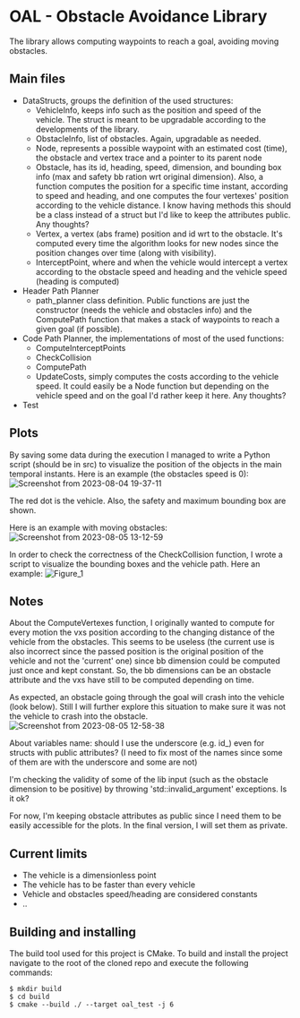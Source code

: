 # OAL - Obstacle Avoidance Library
The library allows computing waypoints to reach a goal, avoiding moving obstacles.  


## Main files
- DataStructs, groups the definition of the used structures:
    - VehicleInfo, keeps info such as the position and speed of the vehicle. The struct is meant to be upgradable according to the developments of the library.
    - ObstacleInfo, list of obstacles. Again, upgradable as needed.
    - Node, represents a possible waypoint with an estimated cost (time), the obstacle and vertex trace and a pointer to its parent node
    - Obstacle, has its id, heading, speed, dimension, and bounding box info (max and safety bb ration wrt original dimension). Also, a function computes the position for a specific time instant, according to speed and heading, and one computes the four vertexes' position according to the vehicle distance. I know having methods this should be a class instead of a struct but I'd like to keep the attributes public. Any thoughts?
    - Vertex, a vertex (abs frame) position and id wrt to the obstacle. It's computed every time the algorithm looks for new nodes since the position changes over time (along with visibility).
    - InterceptPoint, where and when the vehicle would intercept a vertex according to the obstacle speed and heading and the vehicle speed (heading is computed)
- Header Path Planner
    - path_planner class definition. Public functions are just the constructor (needs the vehicle and obstacles info) and the ComputePath function that makes a stack of waypoints to reach a given goal (if possible).
- Code Path Planner, the implementations of most of the used functions:
    - ComputeInterceptPoints
    - CheckCollision
    - ComputePath
    - UpdateCosts, simply computes the costs according to the vehicle speed. It could easily be a Node function but depending on the vehicle speed and on the goal I'd rather keep it here. Any thoughts?
- Test

## Plots
By saving some data during the execution I managed to write a Python script (should be in src) to visualize the position of the objects in the main temporal instants. Here is an example (the obstacles speed is 0):
![Screenshot from 2023-08-04 19-37-11](https://github.com/SamueleD98/oal/assets/28822110/49a516e2-9ec3-45a8-9d1b-cb6d716a0168)

The red dot is the vehicle. Also, the safety and maximum bounding box are shown.  

Here is an example with moving obstacles:
![Screenshot from 2023-08-05 13-12-59](https://github.com/SamueleD98/oal/assets/28822110/e671a79e-a710-4bd0-a516-be01c5f3d21d)  

In order to check the correctness of the CheckCollision function, I wrote a script to visualize the bounding boxes and the vehicle path. Here an example:
![Figure_1](https://github.com/SamueleD98/oal/assets/28822110/34b667d5-8ca8-4d2a-bca5-49d13a8e3098)



## Notes
About the ComputeVertexes function, I originally wanted to compute for every motion the vxs position according to the changing distance of the vehicle from the obstacles. This seems to be useless (the current use is also incorrect since the passed position is the original position of the vehicle and not the 'current' one) since bb dimension could be computed just once and kept constant. So, the bb dimensions can be an obstacle attribute and the vxs have still to be computed depending on time.  

As expected, an obstacle going through the goal will crash into the vehicle (look below). Still I will further explore this situation to make sure it was not the vehicle to crash into the obstacle.
![Screenshot from 2023-08-05 12-58-38](https://github.com/SamueleD98/oal/assets/28822110/35e7df1a-1307-4d52-b4d0-e2e41c4beefc)  

About variables name: should I use the underscore (e.g. id_) even for structs with public attributes? (I need to fix most of the names since some of them are with the underscore and some are not)  

I'm checking the validity of some of the lib input (such as the obstacle dimension to be positive) by throwing 'std::invalid_argument' exceptions. Is it ok?  

For now, I'm keeping obstacle attributes as public since I need them to be easily accessible for the plots. In the final version, I will set them as private.  



## Current limits

- The vehicle is a dimensionless point
- The vehicle has to be faster than every vehicle
- Vehicle and obstacles speed/heading are considered constants
- ..

## Building and installing

The build tool used for this project is CMake. To build and install the project navigate to the root of the cloned repo and execute the following commands:

    $ mkdir build
    $ cd build
    $ cmake --build ./ --target oal_test -j 6
